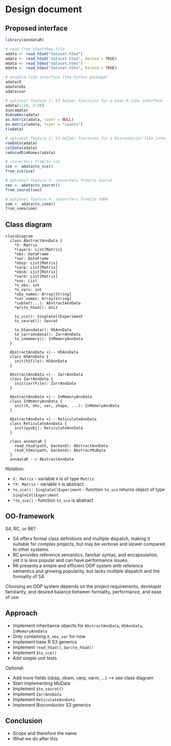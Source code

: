 # Design document

## Proposed interface

``` r
library(anndataR)

# read from h5ad/h5mu file
adata <- read_h5ad("dataset.h5ad")
adata <- read_h5ad("dataset.h5ad", backed = TRUE)
mdata <- read_h5mu("dataset.h5mu")
mdata <- read_h5mu("dataset.h5mu", backed = TRUE)

# anndata-like interface (the Python package)
adata$X
adata$obs
adata$var

# optional feature 1: S3 helper functions for a base R-like interface
adata[1:10, 2:30]
dim(adata)
dimnames(adata)
as.matrix(adata, layer = NULL)
as.matrix(adata, layer = "counts")
t(adata)

# optional feature 2: S3 helper functions for a bioconductor-like interface
rowData(adata)
colData(adata)
reducedDimNames(adata)

# converters from/to sce
sce <- adata$to_sce()
from_sce(sce)

# optional feature 3: converters from/to Seurat
seu <- adata$to_seurat()
from_seurat(seu)

# optional feature 4: converters from/to SOMA
som <- adata$to_soma()
from_soma(som)
```

## Class diagram

``` mermaid
classDiagram
  class AbstractAnnData {
    *X: Matrix
    *layers: List[Matrix]
    *obs: DataFrame
    *var: DataFrame
    *obsp: List[Matrix]
    *varp: List[Matrix]
    *obsm: List[Matrix]
    *varm: List[Matrix]
    *uns: List
    *n_obs: int
    *n_vars: int
    *obs_names: Array[String]
    *var_names: Array[String]
    *subset(...): AbstractAnnData
    *write_h5ad(): Unit

    to_sce(): SingleCellExperiment
    to_seurat(): Seurat

    to_h5anndata(): H5AnnData
    to_zarranndata(): ZarrAnnData
    to_inmemory(): InMemoryAnnData
  }

  AbstractAnnData <|-- H5AnnData
  class H5AnnData {
    init(h5file): H5AnnData
  }

  AbstractAnnData <|-- ZarrAnnData
  class ZarrAnnData {
    init(zarrFile): ZarrAnnData
  }

  AbstractAnnData <|-- InMemoryAnnData
  class InMemoryAnnData {
    init(X, obs, var, shape, ...): InMemoryAnnData
  }

  AbstractAnnData <|-- ReticulateAnnData
  class ReticulateAnnData {
    init(pyobj): ReticulateAnnData
  }

  class anndataR {
    read_h5ad(path, backend): AbstractAnnData
    read_h5mu(path, backend): AbstractMuData
  }
  anndataR --> AbstractAnnData
```

Notation:

- `X: Matrix` - variable `X` is of type `Matrix`
- `*X: Matrix` - variable `X` is abstract
- `to_sce(): SingleCellExperiment` - function `to_sce` returns object of
  type `SingleCellExperiment`
- `*to_sce()` - function `to_sce` is abstract

## OO-framework

S4, RC, or R6?

- S4 offers formal class definitions and multiple dispatch, making it
  suitable for complex projects, but may be verbose and slower compared
  to other systems.
- RC provides reference semantics, familiar syntax, and encapsulation,
  yet it is less popular and can have performance issues.
- R6 presents a simple and efficient OOP system with reference semantics
  and growing popularity, but lacks multiple dispatch and the formality
  of S4.

Choosing an OOP system depends on the project requirements, developer
familiarity, and desired balance between formality, performance, and
ease of use.

## Approach

- Implement inheritance objects for `AbstractAnnData`, `H5AnnData`,
  `InMemoryAnnData`
- Only containing `X`, `obs`, `var` for now
- Implement base R S3 generics
- Implement `read_h5ad()`, `$write_h5ad()`
- Implement `$to_sce()`
- Add simple unit tests

Optional:

- Add more fields (obsp, obsm, varp, varm, …) –\> see class diagram
- Start implementing MuData
- Implement `$to_seurat()`
- Implement `ZarrAnnData`
- Implement `ReticulateAnnData`
- Implement Bioconductor S3 generics

## Conclusion

- Scope and therefore the name
- What we do after this
